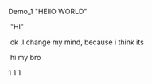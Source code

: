 Demo_1
    "HEllO WORLD"

​    "HI"

​    ok ,I change my mind, because i think its

​    hi my bro

1
1
1


